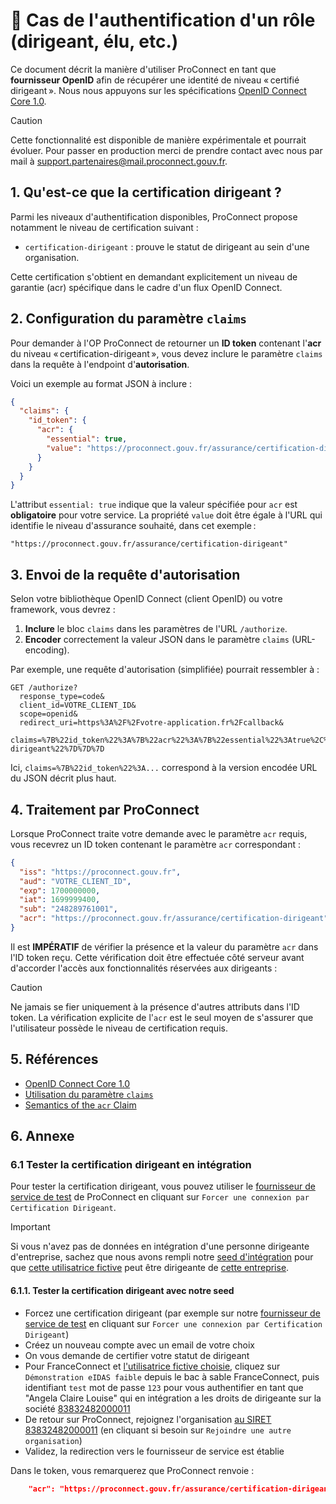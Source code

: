 # 💼 Cas de l'authentification d'un rôle (dirigeant, élu, etc.)

Ce document décrit la manière d'utiliser ProConnect en tant que **fournisseur OpenID** afin de récupérer une identité de niveau « certifié dirigeant ». Nous nous appuyons sur les spécifications [OpenID Connect Core 1.0](https://openid.net/specs/openid-connect-core-1_0.html).

> [!CAUTION]
> Cette fonctionnalité est disponible de manière expérimentale et pourrait évoluer. Pour passer en production merci de prendre contact avec nous par mail à [support.partenaires@mail.proconnect.gouv.fr](mailto:support.partenaires@mail.proconnect.gouv.fr).

## 1. Qu'est-ce que la certification dirigeant ?

Parmi les niveaux d'authentification disponibles, ProConnect propose notamment le niveau de certification suivant :

- `certification-dirigeant` : prouve le statut de dirigeant au sein d'une organisation.

Cette certification s'obtient en demandant explicitement un niveau de garantie (acr) spécifique dans le cadre d'un flux OpenID Connect.

## 2. Configuration du paramètre `claims`

Pour demander à l'OP ProConnect de retourner un **ID token** contenant l'**acr** du niveau « certification-dirigeant », vous devez inclure le paramètre `claims` dans la requête à l'endpoint d'**autorisation**.

Voici un exemple au format JSON à inclure :

```json
{
  "claims": {
    "id_token": {
      "acr": {
        "essential": true,
        "value": "https://proconnect.gouv.fr/assurance/certification-dirigeant"
      }
    }
  }
}
```

L'attribut `essential: true` indique que la valeur spécifiée pour `acr` est **obligatoire** pour votre service. La propriété `value` doit être égale à l'URL qui identifie le niveau d'assurance souhaité, dans cet exemple :

```
"https://proconnect.gouv.fr/assurance/certification-dirigeant"
```

## 3. Envoi de la requête d'autorisation

Selon votre bibliothèque OpenID Connect (client OpenID) ou votre framework, vous devrez :

1. **Inclure** le bloc `claims` dans les paramètres de l'URL `/authorize`.
2. **Encoder** correctement la valeur JSON dans le paramètre `claims` (URL-encoding).

Par exemple, une requête d'autorisation (simplifiée) pourrait ressembler à :

```http
GET /authorize?
  response_type=code&
  client_id=VOTRE_CLIENT_ID&
  scope=openid&
  redirect_uri=https%3A%2F%2Fvotre-application.fr%2Fcallback&
  claims=%7B%22id_token%22%3A%7B%22acr%22%3A%7B%22essential%22%3Atrue%2C%22value%22%3A%22https%3A%2F%2Fproconnect.gouv.fr%2Fassurance%2Fcertification-dirigeant%22%7D%7D%7D
```

Ici, `claims=%7B%22id_token%22%3A...` correspond à la version encodée URL du JSON décrit plus haut.

## 4. Traitement par ProConnect

Lorsque ProConnect traite votre demande avec le paramètre `acr` requis, vous recevrez un ID token contenant le paramètre `acr` correspondant :

```json
{
  "iss": "https://proconnect.gouv.fr",
  "aud": "VOTRE_CLIENT_ID",
  "exp": 1700000000,
  "iat": 1699999400,
  "sub": "248289761001",
  "acr": "https://proconnect.gouv.fr/assurance/certification-dirigeant"
}
```

Il est **IMPÉRATIF** de vérifier la présence et la valeur du paramètre `acr` dans l'ID token reçu. Cette vérification doit être effectuée côté serveur avant d'accorder l'accès aux fonctionnalités réservées aux dirigeants :

> [!CAUTION]
> Ne jamais se fier uniquement à la présence d'autres attributs dans l'ID token. La vérification explicite de l'`acr` est le seul moyen de s'assurer que l'utilisateur possède le niveau de certification requis.

## 5. Références

- [OpenID Connect Core 1.0](https://openid.net/specs/openid-connect-core-1_0.html)
- [Utilisation du paramètre `claims`](https://openid.net/specs/openid-connect-core-1_0.html#ClaimsParameter)
- [Semantics of the `acr` Claim](https://openid.net/specs/openid-connect-core-1_0.html#acrSemantics)

## 6. Annexe

### 6.1 Tester la certification dirigeant en intégration

Pour tester la certification dirigeant, vous pouvez utiliser le [fournisseur de service de test](https://test.proconnect.gouv.fr) de ProConnect en cliquant sur `Forcer une connexion par Certification Dirigeant`.

> [!IMPORTANT]
> Si vous n'avez pas de données en intégration d'une personne dirigeante d'entreprise, sachez que nous avons rempli notre [seed d'intégration](https://github.com/proconnect-gouv/proconnect-identite/blob/4ce6c5fcfb8b548cf24fea7dc168c04d88317fca/packages/testing/src/api/routes/api.insee.fr/etablissements/83832482000011.json#L29) pour que [cette utilisatrice fictive](https://github.com/france-connect/sources/blob/96ad0d3d379cd3b0c55f7c8d71a77a7e228717ee/docker/volumes/fcp-high/mocks/idp/databases/citizen/base.csv#L2) peut être dirigeante de [cette entreprise](https://annuaire-entreprises.data.gouv.fr/etablissement/83832482000011).

#### 6.1.1. Tester la certification dirigeant avec notre seed

- Forcez une certification dirigeant (par exemple sur notre [fournisseur de service de test](https://test.proconnect.gouv.fr) en cliquant sur `Forcer une connexion par Certification Dirigeant`)
- Créez un nouveau compte avec un email de votre choix
- On vous demande de certifier votre statut de dirigeant
- Pour FranceConnect et [l'utilisatrice fictive choisie](https://github.com/france-connect/sources/blob/96ad0d3d379cd3b0c55f7c8d71a77a7e228717ee/docker/volumes/fcp-high/mocks/idp/databases/citizen/base.csv#L2), cliquez sur `Démonstration eIDAS faible` depuis le bac à sable FranceConnect, puis identifiant `test` mot de passe `123` pour vous authentifier en tant que "Angela Claire Louise" qui en intégration a les droits de dirigeante sur la société [83832482000011](https://annuaire-entreprises.data.gouv.fr/etablissement/83832482000011)
- De retour sur ProConnect, rejoignez l'organisation [au SIRET 83832482000011](https://annuaire-entreprises.data.gouv.fr/etablissement/83832482000011) (en cliquant si besoin sur `Rejoindre une autre organisation`)
- Validez, la redirection vers le fournisseur de service est établie

Dans le token, vous remarquerez que ProConnect renvoie : 

```json
    "acr": "https://proconnect.gouv.fr/assurance/certification-dirigeant",
```

